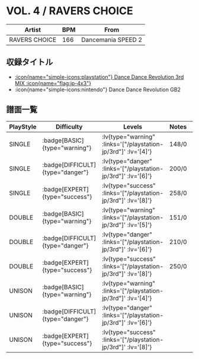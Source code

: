 # VOL. 4 / RAVERS CHOICE

|Artist|BPM|From|
|------|---|----|
|RAVERS CHOICE|166|Dancemania SPEED 2|

## 収録タイトル

- [ :icon{name="simple-icons:playstation"} Dance Dance Revolution 3rd MIX :icon{name="flag:jp-4x3"} ](/playstation-jp/3rd)
- :icon{name="simple-icons:nintendo"} Dance Dance Revolution GB2

## 譜面一覧

|PlayStyle|Difficulty|Levels|Notes|Movie|
|---------|----------|------|-----|-----|
|SINGLE| :badge[BASIC]{type="warning"} | :lv{type="warning" :links='["/playstation-jp/3rd"]' :lv='[4]'} |148/0||
|SINGLE| :badge[DIFFICULT]{type="danger"} | :lv{type="danger" :links='["/playstation-jp/3rd"]' :lv='[6]'} |200/0||
|SINGLE| :badge[EXPERT]{type="success"} | :lv{type="success" :links='["/playstation-jp/3rd"]' :lv='[8]'} |258/0||
|DOUBLE| :badge[BASIC]{type="warning"} | :lv{type="warning" :links='["/playstation-jp/3rd"]' :lv='[5]'} |151/0||
|DOUBLE| :badge[DIFFICULT]{type="danger"} | :lv{type="danger" :links='["/playstation-jp/3rd"]' :lv='[6]'} |210/0||
|DOUBLE| :badge[EXPERT]{type="success"} | :lv{type="success" :links='["/playstation-jp/3rd"]' :lv='[8]'} |250/0||
|UNISON| :badge[BASIC]{type="warning"} | :lv{type="warning" :links='["/playstation-jp/3rd"]' :lv='[4]'} |||
|UNISON| :badge[DIFFICULT]{type="danger"} | :lv{type="danger" :links='["/playstation-jp/3rd"]' :lv='[6]'} |||
|UNISON| :badge[EXPERT]{type="success"} | :lv{type="success" :links='["/playstation-jp/3rd"]' :lv='[8]'} |||
